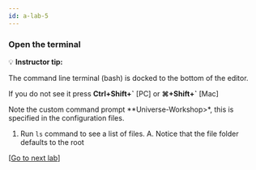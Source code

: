 ```yaml
---
id: a-lab-5
---
```

### Open the terminal

💡 **Instructor tip:**





The command line terminal (bash) is docked to the bottom of the editor. 

If you do not see it press **Ctrl+Shift+\`** [PC] or **⌘+Shift+`** [Mac]
 
Note the custom command prompt **Universe-Workshop>*, this is specified in the configuration files.

1. Run `ls` command to see a list of files.
   A. Notice that the file folder defaults to the root


[<a href="/walt/lab-6.html">Go to next lab</a>]